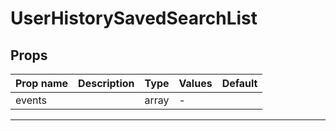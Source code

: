 # UserHistorySavedSearchList

## Props

| Prop name | Description | Type  | Values | Default |
| --------- | ----------- | ----- | ------ | ------- |
| events    |             | array | -      |         |

---
